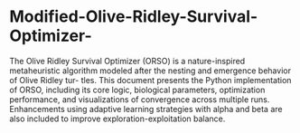 # Modified-Olive-Ridley-Survival-Optimizer-
The Olive Ridley Survival Optimizer (ORSO) is a nature-inspired metaheuristic
algorithm modeled after the nesting and emergence behavior of Olive Ridley tur-
tles. This document presents the Python implementation of ORSO, including its
core logic, biological parameters, optimization performance, and visualizations of
convergence across multiple runs. Enhancements using adaptive learning strategies
with alpha and beta are also included to improve exploration-exploitation balance.
